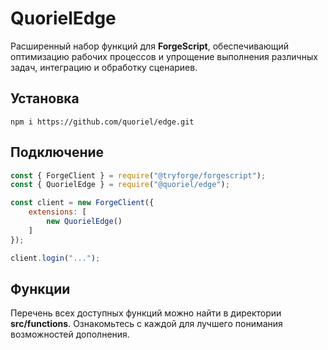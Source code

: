 # QuorielEdge
Расширенный набор функций для **ForgeScript**, обеспечивающий оптимизацию рабочих процессов и упрощение выполнения различных задач, интеграцию и обработку сценариев.

## Установка
```
npm i https://github.com/quoriel/edge.git
```

## Подключение
```js
const { ForgeClient } = require("@tryforge/forgescript");
const { QuorielEdge } = require("@quoriel/edge");

const client = new ForgeClient({
    extensions: [
        new QuorielEdge()
    ]
});

client.login("...");
```

## Функции
Перечень всех доступных функций можно найти в директории **src/functions**. Ознакомьтесь с каждой для лучшего понимания возможностей дополнения.
